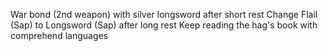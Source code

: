 War bond (2nd weapon) with silver longsword after short rest
Change Flail (Sap) to Longsword (Sap) after long rest
Keep reading the hag's book with comprehend languages